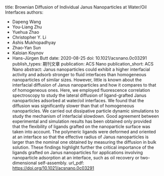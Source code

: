 title: Brownian Diffusion of Individual Janus Nanoparticles at Water/Oil Interfaces
authors:
- Dapeng Wang
- You-Liang Zhu
- Yuehua Zhao
- Christopher Y. Li
- Ashis Mukhopadhyay
- Zhao-Yan Sun
- Kaloian Koynov
- Hans-Jürgen Butt
date: 2020-08-25
doi: 10.1021/acsnano.0c03291
publish_types: 期刊文章
publication: ACS Nano
publication_short: ACS Nano
abstract: Janus nanoparticles could exhibit a higher interfacial  activity and adsorb stronger to fluid interfaces than homogeneous  nanoparticles of similar sizes. However, little is known about the  interfacial diffusion of Janus nanoparticles and how it compares to that  of homogeneous ones. Here, we employed fluorescence correlation  spectroscopy to study the lateral diffusion of ligand-grafted Janus  nanoparticles adsorbed at water/oil interfaces. We found that the  diffusion was significantly slower than that of homogeneous  nanoparticles. We carried out dissipative particle dynamic simulations  to study the mechanism of interfacial slowdown. Good agreement between  experimental and simulation results has been obtained only provided that  the flexibility of ligands grafted on the nanoparticle surface was  taken into account. The polymeric ligands were deformed and oriented at  an interface so that the effective radius of Janus nanoparticles is  larger than the nominal one obtained by measuring the diffusion in bulk  solution. These findings highlight further the critical importance of  the ligands grafted on Janus nanoparticles for applications involving  nanoparticle adsorption at an interface, such as oil recovery or  two-dimensional self-assembly.
url_pdf: https://doi.org/10.1021/acsnano.0c03291

